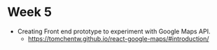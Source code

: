 # Week 5

* Creating Front end prototype to experiment with Google Maps API.
  * <https://tomchentw.github.io/react-google-maps/#introduction/>
